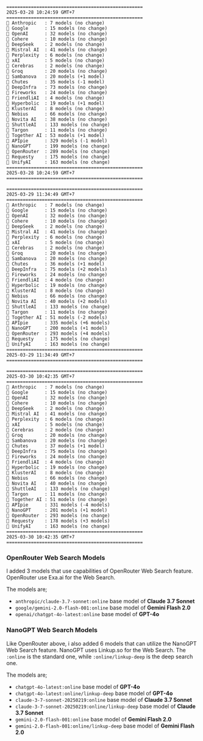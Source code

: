 ```plaintext 
==================================================
2025-03-28 10:24:59 GMT+7
==================================================
🤖 Anthropic   : 7 models (no change)
🤖 Google      : 15 models (no change)
🤖 OpenAI      : 32 models (no change)
🤖 Cohere      : 10 models (no change)
🤖 DeepSeek    : 2 models (no change)
🤖 Mistral AI  : 41 models (no change)
🤖 Perplexity  : 6 models (no change)
🤖 xAI         : 5 models (no change)
🤖 Cerebras    : 2 models (no change)
🤖 Groq        : 20 models (no change)
🤖 Sambanova   : 20 models (+1 model)
🤖 Chutes      : 35 models (-1 model)
🤖 DeepInfra   : 73 models (no change)
🤖 Fireworks   : 24 models (no change)
🤖 FriendliAI  : 4 models (no change)
🤖 Hyperbolic  : 19 models (+1 model)
🤖 KlusterAI   : 8 models (no change)
🤖 Nebius      : 66 models (no change)
🤖 Novita AI   : 38 models (no change)
🤖 ShuttleAI   : 133 models (no change)
🤖 Targon      : 11 models (no change)
🤖 Together AI : 53 models (+1 model)
🤖 APIpie      : 329 models (-1 model)
🤖 NanoGPT     : 199 models (no change)
🤖 OpenRouter  : 289 models (no change)
🤖 Requesty    : 175 models (no change)
🤖 UnifyAI     : 163 models (no change)
==================================================
2025-03-28 10:24:59 GMT+7
==================================================

==================================================
2025-03-29 11:34:49 GMT+7
==================================================
🤖 Anthropic   : 7 models (no change)
🤖 Google      : 15 models (no change)
🤖 OpenAI      : 32 models (no change)
🤖 Cohere      : 10 models (no change)
🤖 DeepSeek    : 2 models (no change)
🤖 Mistral AI  : 41 models (no change)
🤖 Perplexity  : 6 models (no change)
🤖 xAI         : 5 models (no change)
🤖 Cerebras    : 2 models (no change)
🤖 Groq        : 20 models (no change)
🤖 Sambanova   : 20 models (no change)
🤖 Chutes      : 36 models (+1 model)
🤖 DeepInfra   : 75 models (+2 models)
🤖 Fireworks   : 24 models (no change)
🤖 FriendliAI  : 4 models (no change)
🤖 Hyperbolic  : 19 models (no change)
🤖 KlusterAI   : 8 models (no change)
🤖 Nebius      : 66 models (no change)
🤖 Novita AI   : 40 models (+2 models)
🤖 ShuttleAI   : 133 models (no change)
🤖 Targon      : 11 models (no change)
🤖 Together AI : 51 models (-2 models)
🤖 APIpie      : 335 models (+6 models)
🤖 NanoGPT     : 200 models (+1 model)
🤖 OpenRouter  : 293 models (+4 models)
🤖 Requesty    : 175 models (no change)
🤖 UnifyAI     : 163 models (no change)
==================================================
2025-03-29 11:34:49 GMT+7
==================================================

==================================================
2025-03-30 10:42:35 GMT+7
==================================================
🤖 Anthropic   : 7 models (no change)
🤖 Google      : 15 models (no change)
🤖 OpenAI      : 32 models (no change)
🤖 Cohere      : 10 models (no change)
🤖 DeepSeek    : 2 models (no change)
🤖 Mistral AI  : 41 models (no change)
🤖 Perplexity  : 6 models (no change)
🤖 xAI         : 5 models (no change)
🤖 Cerebras    : 2 models (no change)
🤖 Groq        : 20 models (no change)
🤖 Sambanova   : 20 models (no change)
🤖 Chutes      : 37 models (+1 model)
🤖 DeepInfra   : 75 models (no change)
🤖 Fireworks   : 24 models (no change)
🤖 FriendliAI  : 4 models (no change)
🤖 Hyperbolic  : 19 models (no change)
🤖 KlusterAI   : 8 models (no change)
🤖 Nebius      : 66 models (no change)
🤖 Novita AI   : 40 models (no change)
🤖 ShuttleAI   : 133 models (no change)
🤖 Targon      : 11 models (no change)
🤖 Together AI : 51 models (no change)
🤖 APIpie      : 331 models (-4 models)
🤖 NanoGPT     : 201 models (+1 model)
🤖 OpenRouter  : 293 models (no change)
🤖 Requesty    : 178 models (+3 models)
🤖 UnifyAI     : 163 models (no change)
==================================================
2025-03-30 10:42:35 GMT+7
==================================================
```

### OpenRouter Web Search Models
I added 3 models that use capabilities of OpenRouter Web Search feature. OpenRouter use Exa.ai for the Web Search.

The models are;
- `anthropic/claude-3.7-sonnet:online` base model of **Claude 3.7 Sonnet**
- `google/gemini-2.0-flash-001:online` base model of **Gemini Flash 2.0**
- `openai/chatgpt-4o-latest:online` base model of **GPT-4o**

### NanoGPT Web Search Models 
Like OpenRouter above, i also added 6 models that can utilize the NanoGPT Web Search feature. NanoGPT uses Linkup.so for the Web Search. The `:online` is the standard one, while `:online/linkup-deep` is the deep search one.

The models are;
- `chatgpt-4o-latest:online` base model of **GPT-4o**
- `chatgpt-4o-latest:online/linkup-deep` base model of **GPT-4o**
- `claude-3-7-sonnet-20250219:online` base model of **Claude 3.7 Sonnet**
- `claude-3-7-sonnet-20250219:online/linkup-deep` base model of **Claude 3.7 Sonnet**
- `gemini-2.0-flash-001:online` base model of **Gemini Flash 2.0**
- `gemini-2.0-flash-001:online/linkup-deep` base model of **Gemini Flash 2.0**